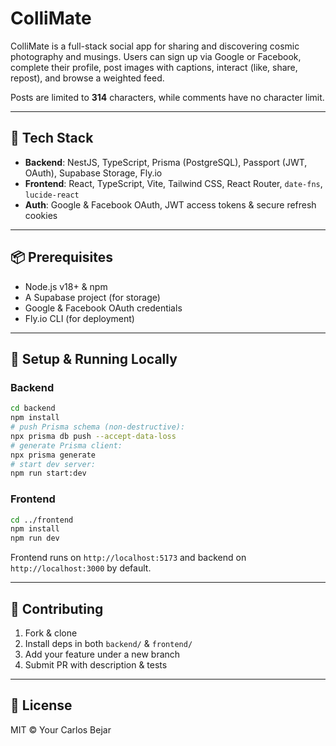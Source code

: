 # ColliMate

ColliMate is a full-stack social app for sharing and discovering cosmic photography and musings. Users can sign up via Google or Facebook, complete their profile, post images with captions, interact (like, share, repost), and browse a weighted feed.

Posts are limited to **314** characters, while comments have no character limit.

---

## 🚀 Tech Stack

* **Backend**: NestJS, TypeScript, Prisma (PostgreSQL), Passport (JWT, OAuth), Supabase Storage, Fly.io
* **Frontend**: React, TypeScript, Vite, Tailwind CSS, React Router, `date-fns`, `lucide-react`
* **Auth**: Google & Facebook OAuth, JWT access tokens & secure refresh cookies

---

## 📦 Prerequisites

* Node.js v18+ & npm
* A Supabase project (for storage)
* Google & Facebook OAuth credentials
* Fly.io CLI (for deployment)

---



## 🔧 Setup & Running Locally

### Backend

```bash
cd backend
npm install
# push Prisma schema (non-destructive):
npx prisma db push --accept-data-loss
# generate Prisma client:
npx prisma generate
# start dev server:
npm run start:dev
```

### Frontend

```bash
cd ../frontend
npm install
npm run dev
```

Frontend runs on `http://localhost:5173` and backend on `http://localhost:3000` by default.

---

## 🤝 Contributing

1. Fork & clone
2. Install deps in both `backend/` & `frontend/`
3. Add your feature under a new branch
4. Submit PR with description & tests

---

## 📄 License

MIT © Your Carlos Bejar
